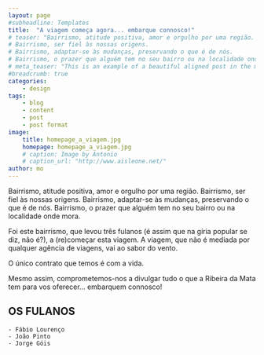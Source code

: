 ```yaml
---
layout: page
#subheadline: Templates
title:  "A viagem começa agora... embarque connosco!"
# teaser: "Bairrismo, atitude positiva, amor e orgulho por uma região.
# Bairrismo, ser fiel às nossas origens.
# Bairrismo, adaptar-se às mudanças, preservando o que é de nós.
# Bairrismo, o prazer que alguém tem no seu bairro ou na localidade onde mora."
# meta_teaser: "This is an example of a beautiful aligned post in the middle. There is no sidebar to distract the reader. The difference to the Page-Template is, that you find meta-information at the bottom of the post."
#breadcrumb: true
categories:
    - design
tags:
    - blog
    - content
    - post
    - post format
image:
    title: homepage_a_viagem.jpg
    homepage: homepage_a_viagem.jpg
    # caption: Image by Antonio
    # caption_url: "http://www.aisleone.net/"
author: mo
---
```

Bairrismo, atitude positiva, amor e orgulho por uma região.
Bairrismo, ser fiel às nossas origens.
Bairrismo, adaptar-se às mudanças, preservando o que é de nós.
Bairrismo, o prazer que alguém tem no seu bairro ou na localidade onde mora.
 
Foi este bairrismo, que levou três fulanos (é assim que na gíria popular se diz, não é?), a (re)começar esta viagem. A viagem, que não é mediada por qualquer agência de viagens, vai ao sabor do vento.
 
O único contrato que temos é com a vida.
 
Mesmo assim, comprometemos-nos a divulgar tudo o que a Ribeira da Mata tem para vos oferecer... embarquem connosco!


## OS FULANOS
 
    - Fábio Lourenço
    - João Pinto
    - Jorge Góis 

